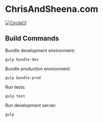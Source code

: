 # ChrisAndSheena.com

[![CircleCI](https://circleci.com/gh/ChrisCarleton/ChrisAndSheena/tree/master.svg?style=svg)](https://circleci.com/gh/ChrisCarleton/ChrisAndSheena/tree/master)

## Build Commands
Bundle development environment:

```
gulp bundle-dev
```

Bundle production environment:
```
gulp bundle-prod
```

Run tests:
```
gulp test
```

Run development server:
```
gulp
```
